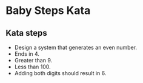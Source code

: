 # Baby Steps Kata
## Kata steps
- Design a system that generates an even number.
- Ends in 4.
- Greater than 9.
- Less than 100.
- Adding both digits should result in 6.